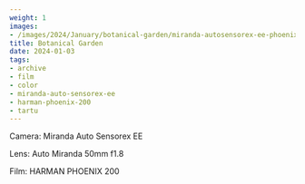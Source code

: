 ```yaml
---
weight: 1
images:
- /images/2024/January/botanical-garden/miranda-autosensorex-ee-phoenix-200/bg1.jpg
title: Botanical Garden
date: 2024-01-03
tags:
- archive
- film
- color
- miranda-auto-sensorex-ee
- harman-phoenix-200
- tartu
---
```


Camera: Miranda Auto Sensorex EE

Lens: Auto Miranda 50mm f1.8

Film: HARMAN PHOENIX 200